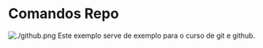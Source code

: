 # Comandos Repo
![./github.png](GitHub)
Este exemplo serve de exemplo para o curso de git e github.
